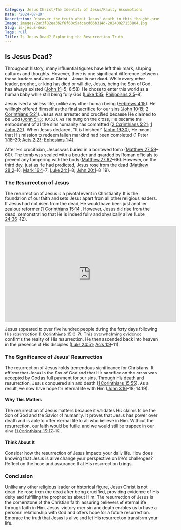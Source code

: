 ```yaml
---
Category: Jesus Christ/The Identity of Jesus/Faulty Assumptions
Date: '2024-07-20'
Description: Discover the truth about Jesus' death in this thought-provoking article. Explore the historical and religious perspectives to uncover the mystery.
Image: images/2ac3f82ea3b2f6f60c5adcacd66b314d-20240927153804.jpg
Slug: is-jesus-dead
Tags: null
Title: Is Jesus Dead? Exploring the Resurrection Truth
---
```


## Is Jesus Dead?

Throughout history, many influential figures have left their mark, shaping cultures and thoughts. However, there is one significant difference between these leaders and Jesus Christ—Jesus is not dead. While every other leader, prophet, or king has died or will die, Jesus, being the Son of God, has always existed ([John 1:1](https://www.bibleref.com/John/1/John-1-1.html)–5; 8:58). He chose to enter this world as a human baby while still being fully God ([Luke 1:35](https://www.bibleref.com/Luke/1/Luke-1-35.html); [Philippians 2:5](https://www.bibleref.com/Philippians/2/Philippians-2-5.html)–8).

Jesus lived a sinless life, unlike any other human being ([Hebrews 4:15](https://www.bibleref.com/Hebrews/4/Hebrews-4-15.html)). He willingly offered Himself as the final sacrifice for our sins ([John 10:18](https://www.bibleref.com/John/10/John-10-18.html); [2 Corinthians 5:21](https://www.bibleref.com/2-Corinthians/5/2-Corinthians-5-21.html)). Jesus was arrested and crucified because He claimed to be God ([John 5:18](https://www.bibleref.com/John/5/John-5-18.html); 10:33). As He hung on the cross, He became the embodiment of all the sins humanity has committed ([2 Corinthians 5:21](https://www.bibleref.com/2-Corinthians/5/2-Corinthians-5-21.html); [1 John 2:2](https://www.bibleref.com/1-John/2/1-John-2-2.html)). When Jesus declared, "It is finished!" ([John 19:30](https://www.bibleref.com/John/19/John-19-30.html)), He meant that His mission to redeem fallen mankind had been completed ([1 Peter 1:18](https://www.bibleref.com/1-Peter/1/1-Peter-1-18.html)–20; [Acts 2:23](https://www.bibleref.com/Acts/2/Acts-2-23.html); [Ephesians 1:4](https://www.bibleref.com/Ephesians/1/Ephesians-1-4.html)).

After His crucifixion, Jesus was buried in a borrowed tomb ([Matthew 27:59](https://www.bibleref.com/Matthew/27/Matthew-27-59.html)–60). The tomb was sealed with a boulder and guarded by Roman officials to prevent any tampering with the body ([Matthew 27:62](https://www.bibleref.com/Matthew/27/Matthew-27-62.html)–66). However, on the third day, just as He had predicted, Jesus rose from the dead ([Matthew 28:2](https://www.bibleref.com/Matthew/28/Matthew-28-2.html)–10; [Mark 16:4](https://www.bibleref.com/Mark/16/Mark-16-4.html)–7; [Luke 24:1](https://www.bibleref.com/Luke/24/Luke-24-1.html)–8; [John 20:1](https://www.bibleref.com/John/20/John-20-1.html)–8, 19).

### The Resurrection of Jesus

The resurrection of Jesus is a pivotal event in Christianity. It is the foundation of our faith and sets Jesus apart from all other religious leaders. If Jesus had not risen from the dead, He would have been just another zealous reformer ([1 Corinthians 15:14](https://www.bibleref.com/1-Corinthians/15/1-Corinthians-15-14.html)). However, Jesus did rise from the dead, demonstrating that He is indeed fully and physically alive ([Luke 24:36](https://www.bibleref.com/Luke/24/Luke-24-36.html)–42).


<iframe width="560" height="315" src="https://www.youtube.com/embed/1bbWbbnM1ek" frameborder="0" allow="autoplay; encrypted-media" allowfullscreen></iframe>


Jesus appeared to over five hundred people during the forty days following His resurrection ([1 Corinthians 15:3](https://www.bibleref.com/1-Corinthians/15/1-Corinthians-15-3.html)–7). This overwhelming evidence confirms the reality of His resurrection. He then ascended back into heaven in the presence of His disciples ([Luke 24:51](https://www.bibleref.com/Luke/24/Luke-24-51.html); [Acts 1:9](https://www.bibleref.com/Acts/1/Acts-1-9.html)–11).

### The Significance of Jesus' Resurrection

The resurrection of Jesus holds tremendous significance for Christians. It affirms that Jesus is the Son of God and that His sacrifice on the cross was accepted by God as full payment for our sins. Through His death and resurrection, Jesus conquered sin and death ([1 Corinthians 15:55](https://www.bibleref.com/1-Corinthians/15/1-Corinthians-15-55.html)). As a result, we now have hope for eternal life with Him ([John 3:16](https://www.bibleref.com/John/3/John-3-16.html)–18; 14:19).

#### Why This Matters

The resurrection of Jesus matters because it validates His claims to be the Son of God and the Savior of humanity. It proves that Jesus has power over death and is able to offer eternal life to all who believe in Him. Without the resurrection, our faith would be futile, and we would still be trapped in our sins ([1 Corinthians 15:17](https://www.bibleref.com/1-Corinthians/15/1-Corinthians-15-17.html)–19).

#### Think About It

Consider how the resurrection of Jesus impacts your daily life. How does knowing that Jesus is alive change your perspective on life's challenges? Reflect on the hope and assurance that His resurrection brings.

### Conclusion

Unlike any other religious leader or historical figure, Jesus Christ is not dead. He rose from the dead after being crucified, providing evidence of His deity and fulfilling the prophecies about Him. The resurrection of Jesus is the cornerstone of the Christian faith, assuring believers of eternal life through faith in Him. Jesus' victory over sin and death enables us to have a personal relationship with God and offers hope for a future resurrection. Embrace the truth that Jesus is alive and let His resurrection transform your life.